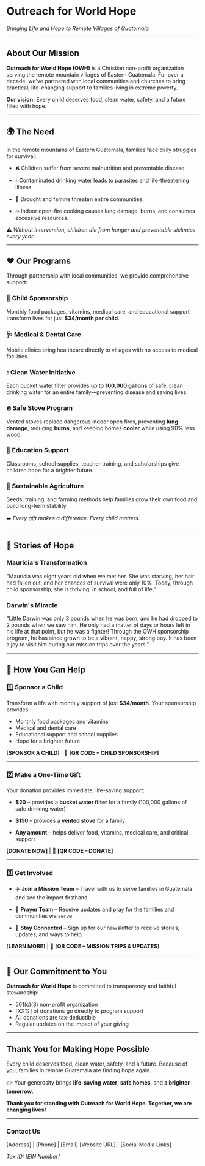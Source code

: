 # **Outreach for World Hope**

*Bringing Life and Hope to Remote Villages of Guatemala*

---

## **About Our Mission**

**Outreach for World Hope (OWH)** is a Christian non-profit organization serving the remote mountain villages of Eastern Guatemala. For over a decade, we've partnered with local communities and churches to bring practical, life-changing support to families living in extreme poverty.

**Our vision:** Every child deserves food, clean water, safety, and a future filled with hope.

---

## **🌍 The Need**

In the remote mountains of Eastern Guatemala, families face daily struggles for survival:

* ❌ Children suffer from severe malnutrition and preventable disease.

* 💧 Contaminated drinking water leads to parasites and life-threatening illness.

* 🌵 Drought and famine threaten entire communities.

* 🔥 Indoor open-fire cooking causes lung damage, burns, and consumes excessive resources.

⚠️ *Without intervention, children die from hunger and preventable sickness every year.*

---

## **❤️ Our Programs**

Through partnership with local communities, we provide comprehensive support:

### **💖 Child Sponsorship**
Monthly food packages, vitamins, medical care, and educational support transform lives for just **$34/month per child**.

### **🩺 Medical & Dental Care**
Mobile clinics bring healthcare directly to villages with no access to medical facilities.

### **💧 Clean Water Initiative**
Each bucket water filter provides up to **100,000 gallons** of safe, clean drinking water for an entire family—preventing disease and saving lives.

### **🔥 Safe Stove Program**
Vented stoves replace dangerous indoor open fires, preventing **lung damage**, reducing **burns**, and keeping homes **cooler** while using 90% less wood.

### **🎒 Education Support**
Classrooms, school supplies, teacher training, and scholarships give children hope for a brighter future.

### **🌱 Sustainable Agriculture**
Seeds, training, and farming methods help families grow their own food and build long-term stability.

➡️ *Every gift makes a difference. Every child matters.*

---

## **📖 Stories of Hope**

### Mauricia's Transformation
"Mauricia was eight years old when we met her. She was starving, her hair had fallen out, and her chances of survival were only 10%. Today, through child sponsorship, she is thriving, in school, and full of life."

### Darwin's Miracle
"Little Darwin was only 3 pounds when he was born, and he had dropped to 2 pounds when we saw him. He only had a matter of days or hours left in his life at that point, but he was a fighter! Through the OWH sponsorship program, he has since grown to be a vibrant, happy, strong boy. It has been a joy to visit him during our mission trips over the years."

---

## **🙌 How You Can Help**

### **1️⃣ Sponsor a Child**

Transform a life with monthly support of just **$34/month**. Your sponsorship provides:
- Monthly food packages and vitamins
- Medical and dental care
- Educational support and school supplies
- Hope for a brighter future

**[SPONSOR A CHILD]** | 📲 **[QR CODE – CHILD SPONSORSHIP]**

---

### **2️⃣ Make a One-Time Gift**

Your donation provides immediate, life-saving support:

* **$20** – provides a **bucket water filter** for a family (100,000 gallons of safe drinking water)

* **$150** – provides a **vented stove** for a family

* **Any amount** – helps deliver food, vitamins, medical care, and critical support

**[DONATE NOW]** | 📲 **[QR CODE – DONATE]**

---

### **3️⃣ Get Involved**

* ✈️ **Join a Mission Team** – Travel with us to serve families in Guatemala and see the impact firsthand.

* 🙏 **Prayer Team** – Receive updates and pray for the families and communities we serve.

* 📨 **Stay Connected** – Sign up for our newsletter to receive stories, updates, and ways to help.

**[LEARN MORE]** | 📲 **[QR CODE – MISSION TRIPS & UPDATES]**

---

## **💙 Our Commitment to You**

**Outreach for World Hope** is committed to transparency and faithful stewardship:

* 501(c)(3) non-profit organization
* [XX%] of donations go directly to program support
* All donations are tax-deductible
* Regular updates on the impact of your giving

---

## **Thank You for Making Hope Possible**

Every child deserves food, clean water, safety, and a future. Because of you, families in remote Guatemala are finding hope again.

👉 Your generosity brings **life-saving water**, **safe homes**, and **a brighter tomorrow**.

**Thank you for standing with Outreach for World Hope. Together, we are changing lives!**

---

### **Contact Us**

[Address] | [Phone] | [Email]
[Website URL] | [Social Media Links]

*Tax ID: [EIN Number]*
